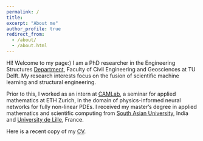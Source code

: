 ```yaml
---
permalink: /
title: 
excerpt: "About me"
author_profile: true
redirect_from: 
  - /about/
  - /about.html
---
```


HI! Welcome to my page:) I am a PhD researcher in the Engineering Structures [Department](https://www.tudelft.nl/citg/over-faculteit/afdelingen/engineering-structures/sections-labs/railway-engineering/staff), Faculty of Civil Engineering and Geosciences at TU Delft. My research interests focus on the fusion of scientific machine learning and structural engineering.

Prior to this, I worked as an intern at [CAMLab](https://camlab.ethz.ch), a seminar for applied mathematics at ETH Zurich, in the domain of physics-informed neural networks for fully non-linear PDEs. I received my master’s degree in applied mathematics and scientific computing from [South Asian University](https://sau.int), India and [University de Lille](https://www.univ-lille.fr), France.

Here is a recent copy of my  [CV](https://taniyakapoor.github.io/files/Taniya_CV.pdf).


